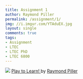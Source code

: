 ```yaml
---
title: Assignment 1
author: Raymond Piller
permalink: /assignment/1/
img: //i.imgur.com/YTAduEX.jpg
layout: single
comments: true
tags:
- Assignment
- LTEC
- LTEC PhD
- LTEC 6800
---
```

<p>
  <img src="/assets/images/PlayToLearn.png" style="max-width: none;">
  <a href="https://www.canva.com/design/DADdC791Y4w/view?utm_content=DADdC791Y4w&amp;utm_campaign=designshare&amp;utm_medium=embeds&amp;utm_source=link" target="_blank" rel="noopener">
    Play to Learn!
  </a>
  by
  <a href="https://www.canva.com/fS9aQ2Vgm6canva.com?utm_campaign=designshare&amp;utm_medium=embeds&amp;utm_source=link" target="_blank" rel="noopener">
    Raymond Piller
  </a>
</p>
<div id="ted-embed" style="">
  <div style="max-width: 854px; position: relative; top: -1288px; left: 83px; width: 270px;">
    <div style="position:relative;height:0;padding-bottom:56.25%">
      <iframe src="https://embed.ted.com/talks/daphne_bavelier_your_brain_on_video_games" width="854" height="480" style="position:absolute; left:0; top:0; width:100%; height:100%" frameborder="0" scrolling="no" allowfullscreen="">
      </iframe>
    </div>
  </div>
</div>
